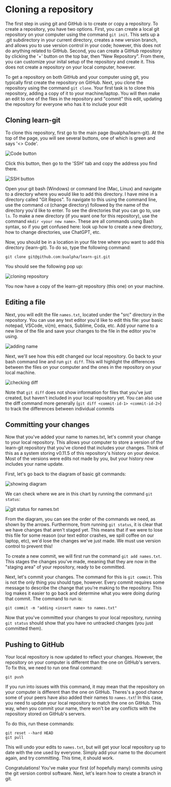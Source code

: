 # Cloning a repository

The first step in using git and GitHub is to create or copy a repository. To
create a repository, you have two options. First, you can create a local git
repository on your computer using the command `git init`. This sets up a .git
subdirectory in your current directory, creates a new version branch, and
allows you to use version control in your code; however, this does not do
anything related to GitHub. Second, you can create a GitHub repository by
clicking the '+' button on the top bar, then "New Repository". From there, you
can customize your inital setup of the repository and create it. This does not
create a repository on your local computer, however.

To get a repository on both GitHub and your computer using git, you typically
first create the repository on GitHub. Next, you clone the repository using the
command `git clone`. Your first task is to clone this repository, adding a
copy of it to your machine/laptop. You will then make an edit to one of the
files in the repository and "commit" this edit, updating the repository for
everyone who has it to include your edit

## Cloning learn-git

To clone this repository, first go to the main page (bualpha/learn-git). At the
top of the page, you will see several buttons, one of which is green and says
'<> Code'.

![Code button](/img/clone/code_button.png)

Click this button, then go to the 'SSH' tab and copy the address you find there.

![SSH button](/img/clone/ssh_button.png)

Open your git bash (Windows) or command line (Mac, Linux) and navigate to a 
directory where you would like to add this directory. I have mine in a directory
called "Git Repos". To navigate to this using the command line, use the command
`cd` (change directory) followed by the name of the directory you'd like to
enter. To see the directories that you can go to, use `ls`. To make a new
directory (if you want one for this repository), use the command `mkdir <your
new name>`. These are all commands using Bash syntax, so if you get confused
here: look up how to create a new directory, how to change directories, use
ChatGPT, etc.

Now, you should be in a location in your file tree where you want to add this
directory (learn-git). To do so, type the following command:

    git clone git@github.com:bualpha/learn-git.git

You should see the following pop up:

![cloning repository](/img/clone/git_clone.png)

You now have a copy of the learn-git repository (this one) on your machine.

## Editing a file

Next, you will edit the file `names.txt`, located under the "src" directory in
the repository. You can use any text editor you'd like to edit this file: your
basic notepad, VSCode, vi(m), emacs, Sublime, Coda, etc. Add your name to a new
line of the file and save your changes to the file in the editor you're using.

![adding name](/img/clone/adding_name.png)

Next, we'll see how this edit changed our local repository. Go back to your
bash command line and run `git diff`. This will highlight the differences
between the files on your computer and the ones in the repository on your local
machine.

![checking diff](/img/clone/git_diff_names.png)

Note that `git diff` does not show information for files that you've just
created, but haven't included in your local repository yet. You can also use
the diff command more generally (`git diff <commit-id-1> <commit-id-2>`) to
track the differences between individual commits

## Committing your changes

Now that you've added your name to names.txt, let's commit your change to your
local repository. This allows your computer to store a version of the learn-git
repository that you've cloned that includes your changes. Think of this as
a system storing v0.11.5 of this repository's history on your device. Most of
the versions were edits not made by you, but your history now includes your
name update.

First, let's go back to the diagram of basic git commands:

![showing diagram](/img/clone/git_diagram.png)

We can check where we are in this chart by running the command `git status`:

![git status for names.txt](/img/clone/git_status_names.png)

From the diagram, you can see the order of the commands we need, as shown by 
the arrows. Furthermore, from running `git status`, it is clear that we have
changes that aren't staged yet. This means that if we were to lose this file
for some reason (our text editor crashes, we spill coffee on our laptop, etc),
we'd lose the changes we've just made. We must use version control to prevent
this!

To create a new commit, we will first run the command `git add names.txt`. 
This stages the changes you've made, meaning that they are now in the "staging
area" of your repository, ready to be committed.

Next, let's commit your changes. The command for this is `git commit`. This
is not the only thing you should type, however. Every commit requires some
message to describe the change that you're making to the repository. This log
makes it easier to go back and determine what you were doing during that
commit. The command to run is:

    git commit -m "adding <insert name> to names.txt"

Now that you've committed your changes to your local repository, running `git
status` should show that you have no untracked changes (you just committed
them).

## Pushing to GitHub

Your local repository is now updated to reflect your changes. However, the
repository on your computer is different than the one on GitHub's servers. To
fix this, we need to run one final command:

    git push

If you run into issues with this command, it may mean that the repository on
your computer is different than the one on GitHub. Theres's a good chance some
of your peers have also added their names to `names.txt`! In this case, you
need to update your local repository to match the one on GitHub. This way, when
you commit your name, there won't be any conflicts with the repository stored
on GitHub's servers.

To do this, run these commands:

    git reset --hard HEAD
    git pull

This will undo your edits to `names.txt`, but will get your local repository up
to date with the one used by everyone. Simply add your name to the document
again, and try committing. This time, it should work.

Congratulations! You've make your first (of hopefully many) commits using the
git version control software. Next, let's learn how to create a branch in git.